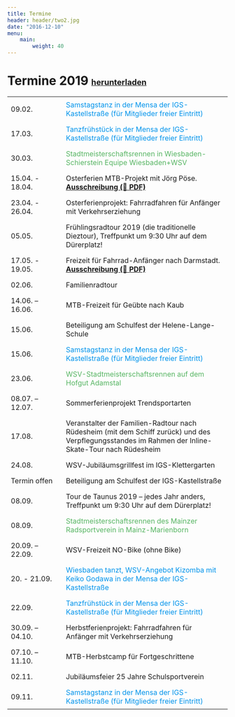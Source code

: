 ```yaml
---
title: Termine
header: header/two2.jpg
date: "2016-12-10"
menu: 
    main:
        weight: 40
---
```


# Termine 2019 <span class="small-header">[herunterladen](termine/WSV-Termine2019.pdf)</span>

Datum | Event
--- | ---
09.02. | <span class="tanz">Samstagstanz in der Mensa der IGS-Kastellstraße (für Mitglieder freier Eintritt)</span>
17.03. | <span class="tanz">Tanzfrühstück in der Mensa der IGS-Kastellstraße (für Mitglieder freier Eintritt)</span>
30.03. | <span class="race">Stadtmeisterschaftsrennen in Wiesbaden-Schierstein Equipe Wiesbaden+WSV</span>
15.04. - 18.04. | Osterferien MTB-Projekt mit Jörg Pöse. **[Ausschreibung (📄 PDF)](termine/Osterferien-WSV-2019.pdf)**
23.04. - 26.04. | Osterferienprojekt: Fahrradfahren für Anfänger mit Verkehrserziehung
05.05. | Frühlingsradtour 2019 (die traditionelle Dieztour), Treffpunkt um 9:30 Uhr auf dem Dürerplatz!
17.05. - 19.05. | Freizeit für Fahrrad-Anfänger nach Darmstadt. **[Ausschreibung (📄 PDF)](termine/WSV-Freizeit-2018-Darmstadt.pdf)**
02.06. | Familienradtour
14.06. – 16.06. | MTB-Freizeit für Geübte nach Kaub
15.06. | Beteiligung am Schulfest der Helene-Lange-Schule
15.06. | <span class="tanz">Samstagstanz in der Mensa der IGS-Kastellstraße (für Mitglieder freier Eintritt)</span>
23.06. | <span class="race">WSV-Stadtmeisterschaftsrennen auf dem Hofgut Adamstal</span>
08.07. – 12.07. | Sommerferienprojekt Trendsportarten
17.08. | Veranstalter der Familien-Radtour nach Rüdesheim (mit dem Schiff zurück) und des Verpflegungsstandes im Rahmen der Inline-Skate-Tour nach Rüdesheim
24.08. | WSV-Jubiläumsgrillfest im IGS-Klettergarten
Termin offen | Beteiligung am Schulfest der IGS-Kastellstraße
08.09. | Tour de Taunus 2019 – jedes Jahr anders, Treffpunkt um 9:30 Uhr auf dem Dürerplatz!
08.09. | <span class="race">Stadtmeisterschaftsrennen des Mainzer Radsportverein in Mainz-Marienborn</span>
20.09. – 22.09. | WSV-Freizeit NO-Bike (ohne Bike)
20. - 21.09. | <span class="tanz">Wiesbaden tanzt, WSV-Angebot Kizomba mit Keiko Godawa in der Mensa der IGS-Kastellstraße</span>
22.09. | <span class="tanz">Tanzfrühstück in der Mensa der IGS-Kastellstraße (für Mitglieder freier Eintritt)</span>
30.09. – 04.10. | Herbstferienprojekt: Fahrradfahren für Anfänger mit Verkehrserziehung
07.10. – 11.10. | MTB-Herbstcamp für Fortgeschrittene
02.11. | Jubiläumsfeier 25 Jahre Schulsportverein
09.11. | <span class="tanz">Samstagstanz in der Mensa der IGS-Kastellstraße (für Mitglieder freier Eintritt)</span>

<style type="text/css">
	thead {
		display: none;
	}

	td:first-child {
		width: 110px;
	}

	td, th {
		border: none;
		padding: 0.5em 0.5em;
	}

	.tanz {
		color: #0093eb;
	}

	.race {
		color: #57b563;
	}

	.small-header {
		font-size: 0.65em;
	}

</style>
